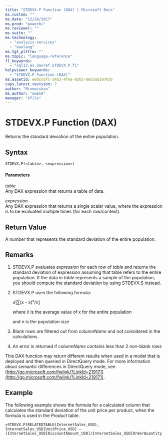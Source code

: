 ```yaml
---
title: "STDEVX.P Function (DAX) | Microsoft Docs"
ms.custom: ""
ms.date: "12/28/2017"
ms.prod: "powerbi"
ms.reviewer: ""
ms.suite: ""
ms.technology: 
  - "analysis-services"
  - "daxlang"
ms.tgt_pltfrm: ""
ms.topic: "language-reference"
f1_keywords: 
  - "sql13.as.daxref.STDEVX.P.f1"
helpviewer_keywords: 
  - "STDEVX.P Function (DAX)"
ms.assetid: e0dcc6fc-3453-4fea-9203-8e55ab197036
caps.latest.revision: 7
author: "Minewiskan"
ms.author: "owend"
manager: "kfile"
---
```

# STDEVX.P Function (DAX)
Returns the standard deviation of the entire population.  
  
## Syntax  
  
```  
STDEVX.P(<table>, <expression>)  
```  
  
#### Parameters  
*table*  
Any DAX expression that returns a table of data.  
  
*expression*  
Any DAX expression that returns a single scalar value, where the expression is to be evaluated multiple times (for each row/context).  
  
## Return Value  
A number that represents the standard deviation of the entire population.  
  
## Remarks  
  
1.  STDEVX.P evaluates *expression* for each row of *table* and returns the standard deviation of expression assuming that table refers to the entire population. If the data in *table* represents a sample of the population, you should compute the standard deviation by using STDEVX.S instead.  
  
2.  STDEVX.P uses the following formula:  
  
    √[∑(x - x̃)²/n]  
  
    where x̃ is the average value of x for the entire population  
  
    and n is the population size  
  
3.  Blank rows are filtered out from *columnName* and not considered in the calculations.  
  
4.  An error is returned if *columnName* contains less than 2 non-blank rows  
  
This DAX function may return different results when used in a model that is deployed and then queried in DirectQuery mode. For more information about semantic differences in DirectQuery mode, see  [http://go.microsoft.com/fwlink/?LinkId=219171](http://go.microsoft.com/fwlink/?LinkId=219171).  
  
## Example  
The following example shows the formula for a calculated column that calculates the standard deviation of the unit price per product, when the formula is used in the *Product* table.  
  
```  
=STDEVX.P(RELATEDTABLE(InternetSales_USD), InternetSales_USD[UnitPrice_USD] – (InternetSales_USD[DiscountAmount_USD]/InternetSales_USD[OrderQuantity]))  
```  
